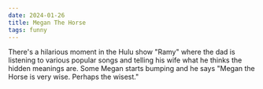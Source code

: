 ```yaml
---
date: 2024-01-26
title: Megan The Horse
tags: funny
---
```


There's a hilarious moment in the Hulu show "Ramy" where the dad is listening to various popular songs and telling his wife what he thinks the hidden meanings are. Some Megan starts bumping and he says "Megan the Horse is very wise. Perhaps the wisest."
